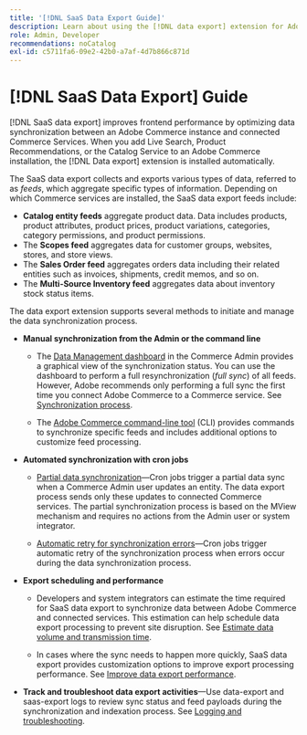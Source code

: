 ```yaml
---
title: '[!DNL SaaS Data Export Guide]'
description: Learn about using the [!DNL data export] extension for Adobe Commerce SaaS services that synchronizes data between Adobe Commerce and connected Commerce services.
role: Admin, Developer
recommendations: noCatalog
exl-id: c5711fa6-09e2-42b0-a7af-4d7b866c871d
---
```

# [!DNL SaaS Data Export] Guide

[!DNL SaaS data export] improves frontend performance by optimizing data synchronization between an Adobe Commerce instance and connected Commerce Services. When you add Live Search, Product Recommendations, or the Catalog Service to an Adobe Commerce installation, the [!DNL Data export] extension is installed automatically.

The SaaS data export collects and exports various types of data, referred to as _feeds_, which aggregate specific types of information. Depending on which Commerce services are installed, the SaaS data export feeds include:

- **Catalog entity feeds** aggregate product data. Data includes products, product attributes, product prices, product variations, categories, category permissions, and product permissions.
- The **Scopes feed** aggregates data for customer groups, websites, stores, and store views.
- The **Sales Order feed** aggregates orders data including their related entities such as invoices, shipments, credit memos, and so on.
- The **Multi-Source Inventory feed** aggregates data about inventory stock status items.

The data export extension supports several methods to initiate and manage the data synchronization process.

- **Manual synchronization from the Admin or the command line**

  - The [Data Management dashboard](https://experienceleague.adobe.com/en/docs/commerce-admin/systems/data-transfer/data-dashboard) in the Commerce Admin provides a graphical view of the synchronization status. You can use the dashboard to perform a full resynchronization (_full sync_) of all feeds. However, Adobe recommends only performing a full sync the first time you connect Adobe Commerce to a Commerce service. See [Synchronization process](data-synchronization.md).

  - The [Adobe Commerce command-line tool](https://experienceleague.adobe.com/en/docs/commerce-operations/configuration-guide/cli/config-cli) (CLI) provides commands to synchronize specific feeds and includes additional options to customize feed processing.

- **Automated synchronization with cron jobs**

  - [Partial data synchronization](data-synchronization.md#partial-synchronization-with-cron-jobs)—Cron jobs trigger a partial data sync when a Commerce Admin user updates an entity. The data export process sends only these updates to connected Commerce services. The partial synchronization process is based on the MView mechanism and requires no actions from the Admin user or system integrator.

  - [Automatic retry for synchronization errors](data-synchronization.md#failed-items-sync-for-error-recovery)—Cron jobs trigger automatic retry of the synchronization process when errors occur during the data synchronization process.

- **Export scheduling and performance**

  - Developers and system integrators can estimate the time required for SaaS data export to synchronize data between Adobe Commerce and connected services. This estimation can help schedule data export processing to prevent site disruption. See [Estimate data volume and transmission time](estimate-data-volume-sync-time.md).

  - In cases where the sync needs to happen more quickly, SaaS data export provides customization options to improve export processing performance. See [Improve data export performance](customize-export-processing.md).

- **Track and troubleshoot data export activities**—Use data-export and saas-export logs to review sync status and feed payloads during the synchronization and indexation process. See [Logging and troubleshooting](troubleshooting-logging.md).

